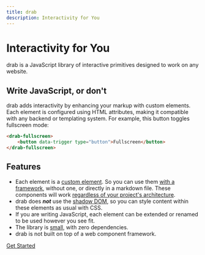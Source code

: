 ```yaml
---
title: drab
description: Interactivity for You
---
```


# Interactivity for You

drab is a JavaScript library of interactive primitives designed to work on any website.

## Write JavaScript, or don't

drab adds interactivity by enhancing your markup with custom elements. Each element is configured using HTML attributes, making it compatible with any backend or templating system. For example, this button toggles fullscreen mode:

```html
<drab-fullscreen>
	<button data-trigger type="button">Fullscreen</button>
</drab-fullscreen>
```

## Features

- Each element is a [custom element](https://developer.mozilla.org/en-US/docs/Web/API/Web_components/Using_custom_elements). So you can use them [with a framework](/getting-started/#frameworks), without one, or directly in a markdown file. These components will work [regardless of your project's architecture](https://jakelazaroff.com/words/web-components-will-outlive-your-javascript-framework/).
- drab does **_not_** use the [shadow DOM](https://developer.mozilla.org/en-US/docs/Web/API/Web_components/Using_shadow_DOM), so you can style content within these elements as usual with CSS.
- If you are writing JavaScript, each element can be extended or renamed to be used however you see fit.
- The library is [small](https://bundlephobia.com/package/drab), with zero dependencies.
- drab is not built on top of a web component framework.

<a class="button" href="/getting-started/">Get Started</a>
